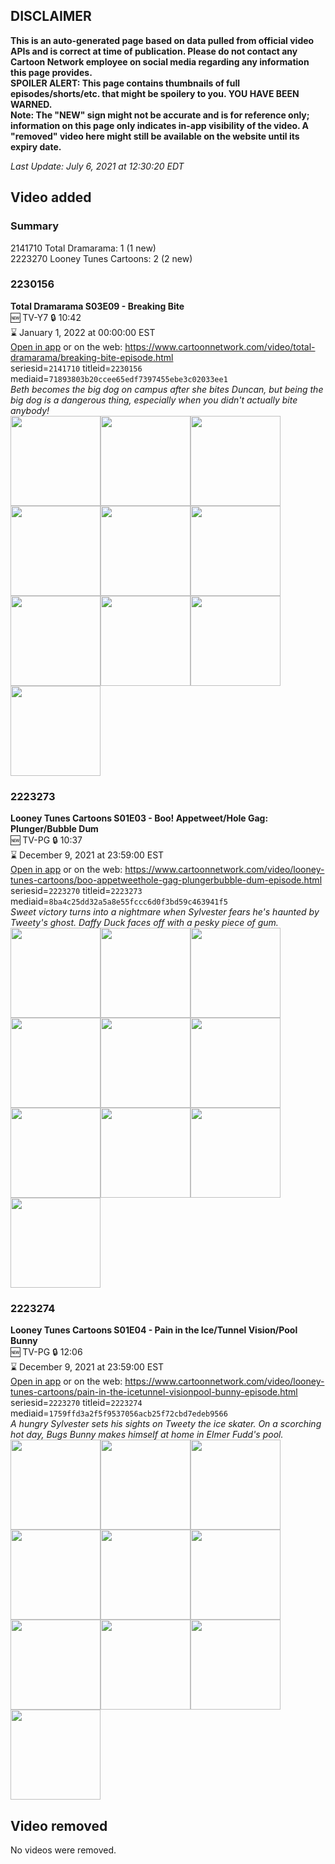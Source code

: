 ## DISCLAIMER
**This is an auto-generated page based on data pulled from official video APIs and is correct at time of publication. Please do not contact any Cartoon Network employee on social media regarding any information this page provides.**  
**SPOILER ALERT: This page contains thumbnails of full episodes/shorts/etc. that might be spoilery to you. YOU HAVE BEEN WARNED.**  
**Note: The "NEW" sign might not be accurate and is for reference only; information on this page only indicates in-app visibility of the video. A "removed" video here might still be available on the website until its expiry date.**  

_Last Update: July 6, 2021 at 12:30:20 EDT_
## Video added
### Summary
2141710 Total Dramarama: 1 (1 new)  
2223270 Looney Tunes Cartoons: 2 (2 new)  
### 2230156
**Total Dramarama S03E09 - Breaking Bite**  
🆕 TV-Y7 🔒 10:42  
⌛ January 1, 2022 at 00:00:00 EST  
[Open in app](https://cnvideo.sercomkc.org/redirector.html?type=cnapp&seriesid=2141710&titleid=2230156&mediaid=71893803b20ccee65edf7397455ebe3c02033ee1) or on the web: https://www.cartoonnetwork.com/video/total-dramarama/breaking-bite-episode.html  
seriesid=`2141710` titleid=`2230156` mediaid=`71893803b20ccee65edf7397455ebe3c02033ee1`  
_Beth becomes the big dog on campus after she bites Duncan, but being the big dog is a dangerous thing, especially when you didn't actually bite anybody!_  
<a href="https://s3.amazonaws.com/cartoonorchestrator/2230156_001_1280x720.jpg"><img src="https://s3.amazonaws.com/cartoonorchestrator/2230156_001_640x360.jpg" height="144px" /></a><a href="https://s3.amazonaws.com/cartoonorchestrator/2230156_002_1280x720.jpg"><img src="https://s3.amazonaws.com/cartoonorchestrator/2230156_002_640x360.jpg" height="144px" /></a><a href="https://s3.amazonaws.com/cartoonorchestrator/2230156_003_1280x720.jpg"><img src="https://s3.amazonaws.com/cartoonorchestrator/2230156_003_640x360.jpg" height="144px" /></a><a href="https://s3.amazonaws.com/cartoonorchestrator/2230156_004_1280x720.jpg"><img src="https://s3.amazonaws.com/cartoonorchestrator/2230156_004_640x360.jpg" height="144px" /></a><a href="https://s3.amazonaws.com/cartoonorchestrator/2230156_005_1280x720.jpg"><img src="https://s3.amazonaws.com/cartoonorchestrator/2230156_005_640x360.jpg" height="144px" /></a><a href="https://s3.amazonaws.com/cartoonorchestrator/2230156_006_1280x720.jpg"><img src="https://s3.amazonaws.com/cartoonorchestrator/2230156_006_640x360.jpg" height="144px" /></a><a href="https://s3.amazonaws.com/cartoonorchestrator/2230156_007_1280x720.jpg"><img src="https://s3.amazonaws.com/cartoonorchestrator/2230156_007_640x360.jpg" height="144px" /></a><a href="https://s3.amazonaws.com/cartoonorchestrator/2230156_008_1280x720.jpg"><img src="https://s3.amazonaws.com/cartoonorchestrator/2230156_008_640x360.jpg" height="144px" /></a><a href="https://s3.amazonaws.com/cartoonorchestrator/2230156_009_1280x720.jpg"><img src="https://s3.amazonaws.com/cartoonorchestrator/2230156_009_640x360.jpg" height="144px" /></a><a href="https://s3.amazonaws.com/cartoonorchestrator/2230156_010_1280x720.jpg"><img src="https://s3.amazonaws.com/cartoonorchestrator/2230156_010_640x360.jpg" height="144px" /></a>
### 2223273
**Looney Tunes Cartoons S01E03 - Boo! Appetweet/Hole Gag: Plunger/Bubble Dum**  
🆕 TV-PG 🔒 10:37  
⌛ December 9, 2021 at 23:59:00 EST  
[Open in app](https://cnvideo.sercomkc.org/redirector.html?type=cnapp&seriesid=2223270&titleid=2223273&mediaid=8ba4c25dd32a5a8e55fccc6d0f3bd59c463941f5) or on the web: https://www.cartoonnetwork.com/video/looney-tunes-cartoons/boo-appetweethole-gag-plungerbubble-dum-episode.html  
seriesid=`2223270` titleid=`2223273` mediaid=`8ba4c25dd32a5a8e55fccc6d0f3bd59c463941f5`  
_Sweet victory turns into a nightmare when Sylvester fears he's haunted by Tweety's ghost. Daffy Duck faces off with a pesky piece of gum._  
<a href="https://s3.amazonaws.com/cartoonorchestrator/2223273_001_1280x720.jpg"><img src="https://s3.amazonaws.com/cartoonorchestrator/2223273_001_640x360.jpg" height="144px" /></a><a href="https://s3.amazonaws.com/cartoonorchestrator/2223273_002_1280x720.jpg"><img src="https://s3.amazonaws.com/cartoonorchestrator/2223273_002_640x360.jpg" height="144px" /></a><a href="https://s3.amazonaws.com/cartoonorchestrator/2223273_003_1280x720.jpg"><img src="https://s3.amazonaws.com/cartoonorchestrator/2223273_003_640x360.jpg" height="144px" /></a><a href="https://s3.amazonaws.com/cartoonorchestrator/2223273_004_1280x720.jpg"><img src="https://s3.amazonaws.com/cartoonorchestrator/2223273_004_640x360.jpg" height="144px" /></a><a href="https://s3.amazonaws.com/cartoonorchestrator/2223273_005_1280x720.jpg"><img src="https://s3.amazonaws.com/cartoonorchestrator/2223273_005_640x360.jpg" height="144px" /></a><a href="https://s3.amazonaws.com/cartoonorchestrator/2223273_006_1280x720.jpg"><img src="https://s3.amazonaws.com/cartoonorchestrator/2223273_006_640x360.jpg" height="144px" /></a><a href="https://s3.amazonaws.com/cartoonorchestrator/2223273_007_1280x720.jpg"><img src="https://s3.amazonaws.com/cartoonorchestrator/2223273_007_640x360.jpg" height="144px" /></a><a href="https://s3.amazonaws.com/cartoonorchestrator/2223273_008_1280x720.jpg"><img src="https://s3.amazonaws.com/cartoonorchestrator/2223273_008_640x360.jpg" height="144px" /></a><a href="https://s3.amazonaws.com/cartoonorchestrator/2223273_009_1280x720.jpg"><img src="https://s3.amazonaws.com/cartoonorchestrator/2223273_009_640x360.jpg" height="144px" /></a><a href="https://s3.amazonaws.com/cartoonorchestrator/2223273_010_1280x720.jpg"><img src="https://s3.amazonaws.com/cartoonorchestrator/2223273_010_640x360.jpg" height="144px" /></a>
### 2223274
**Looney Tunes Cartoons S01E04 - Pain in the Ice/Tunnel Vision/Pool Bunny**  
🆕 TV-PG 🔒 12:06  
⌛ December 9, 2021 at 23:59:00 EST  
[Open in app](https://cnvideo.sercomkc.org/redirector.html?type=cnapp&seriesid=2223270&titleid=2223274&mediaid=1759ffd3a2f5f9537056acb25f72cbd7edeb9566) or on the web: https://www.cartoonnetwork.com/video/looney-tunes-cartoons/pain-in-the-icetunnel-visionpool-bunny-episode.html  
seriesid=`2223270` titleid=`2223274` mediaid=`1759ffd3a2f5f9537056acb25f72cbd7edeb9566`  
_A hungry Sylvester sets his sights on Tweety the ice skater. On a scorching hot day, Bugs Bunny makes himself at home in Elmer Fudd's pool._  
<a href="https://s3.amazonaws.com/cartoonorchestrator/2223274_001_1280x720.jpg"><img src="https://s3.amazonaws.com/cartoonorchestrator/2223274_001_640x360.jpg" height="144px" /></a><a href="https://s3.amazonaws.com/cartoonorchestrator/2223274_002_1280x720.jpg"><img src="https://s3.amazonaws.com/cartoonorchestrator/2223274_002_640x360.jpg" height="144px" /></a><a href="https://s3.amazonaws.com/cartoonorchestrator/2223274_003_1280x720.jpg"><img src="https://s3.amazonaws.com/cartoonorchestrator/2223274_003_640x360.jpg" height="144px" /></a><a href="https://s3.amazonaws.com/cartoonorchestrator/2223274_004_1280x720.jpg"><img src="https://s3.amazonaws.com/cartoonorchestrator/2223274_004_640x360.jpg" height="144px" /></a><a href="https://s3.amazonaws.com/cartoonorchestrator/2223274_005_1280x720.jpg"><img src="https://s3.amazonaws.com/cartoonorchestrator/2223274_005_640x360.jpg" height="144px" /></a><a href="https://s3.amazonaws.com/cartoonorchestrator/2223274_006_1280x720.jpg"><img src="https://s3.amazonaws.com/cartoonorchestrator/2223274_006_640x360.jpg" height="144px" /></a><a href="https://s3.amazonaws.com/cartoonorchestrator/2223274_007_1280x720.jpg"><img src="https://s3.amazonaws.com/cartoonorchestrator/2223274_007_640x360.jpg" height="144px" /></a><a href="https://s3.amazonaws.com/cartoonorchestrator/2223274_008_1280x720.jpg"><img src="https://s3.amazonaws.com/cartoonorchestrator/2223274_008_640x360.jpg" height="144px" /></a><a href="https://s3.amazonaws.com/cartoonorchestrator/2223274_009_1280x720.jpg"><img src="https://s3.amazonaws.com/cartoonorchestrator/2223274_009_640x360.jpg" height="144px" /></a><a href="https://s3.amazonaws.com/cartoonorchestrator/2223274_010_1280x720.jpg"><img src="https://s3.amazonaws.com/cartoonorchestrator/2223274_010_640x360.jpg" height="144px" /></a>
## Video removed
No videos were removed.  

